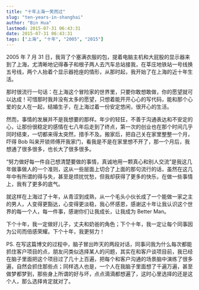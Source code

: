 ```yaml
---
title: "十年上海一笑而过"
slug: "ten-years-in-shanghai"
author: "Bin Hua"
lastmod: 2015-07-31 06:43:31
date: 2015-07-31 06:43:31
tags: ["上海", "十年", "2005", "2015"]
---
```


2005 年 7 月 31 日，我背了个塞满衣服的包，提着电脑主机和大屁股的显示器来到了上海，尤清晰地记得春子和根子两人去汽车总站接我，在莘庄地铁站一号线换五号线，两个人抬着个显示器抢座的情形，从那时起，我开始了在上海的近十年生活。

那时很流行一句话：在上海这个冒险家的世界里，只要你敢想敢做，你的愿望就可以达成！可惜那时我并没有太多的愿望，只想着能开开心心的写代码，能和那个心爱的女人在一起，结婚生子，在上海过着一份安定悠闲，很开心的生活。

然而，事情的发展并不是我想要的那样。年少的轻狂，不善于沟通表达和不安定的心，让那份很稳定的感情在七八年后走到了终点，第一次的创业也在那个时间几乎同时结束，一切都来得太突然，措手不及。搬家后，把自己关在家里整整一个月，吓得 Bob 叫来开锁师傅开我家门，看我是不是在家里想不开了，那一个月后，我想通了很多很多，也长大了很多很多。

“努力做好每一件自己想清楚要做的事情，真诚地用一颗真心和别人交流”是我这几年做事做人的一个准则，这从一些层面上切合了上面的那句流行的话，虽然在这几年中有所谓的得与失，甚至是烦扰忧愁，但我却获得了更多的快乐，在做一些事情上，我有了更多的底气。

就这样在上海过了十年，从青涩到成熟，从一个毛头小伙长成了一个能做一家之主的男人，人变得更豁达，心变得更淡稳，我心怀感恩，感谢这十年让我认识这个世界的每一个人，每一件事，感谢你们让我成长，让我成为 Better Man。

下个十年，我一定做好儿子，丈夫和奶爸的角色；下个十年，我一定让每个同事因为公司而倍感荣耀。下个十年，我更努力！

PS. 在写这篇博文的过程中，脑子冒出昨天的两段对话，同事问我为什么每次都能抓住客户项目的点，朋友问类似选择某人的问题，其实在和客户谈项目前，我已经在脑子里面把这个项目过了几十上百遍，把每个和客户沟通的场景脑中演练了很多遍，自然会抓住那些点；同样选人也是，一个人在我脑子里面想了千遍万遍，甚至做梦都梦到，那些身上所谓的好与坏，点点滴滴都想遍了，这时心里选择的还是这个人，那么选择肯定就对了。